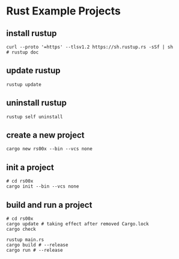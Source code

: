 # Rust Example Projects

## install rustup

```shell
curl --proto '=https' --tlsv1.2 https://sh.rustup.rs -sSf | sh
# rustup doc
```

## update rustup

```shell
rustup update
```

## uninstall rustup

```shell
rustup self uninstall
```

## create a new project

```shell
cargo new rs00x --bin --vcs none
```

## init a project

```shell
# cd rs00x
cargo init --bin --vcs none
```
## build and run a project

```shell
# cd rs00x
cargo update # taking effect after removed Cargo.lock
cargo check

rustup main.rs
cargo build # --release
cargo run # --release
```